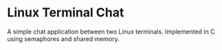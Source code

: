# Linux Terminal Chat
A simple chat application between two Linux terminals. Implemented in C using semaphores and shared memory.
